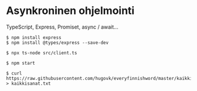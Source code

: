 # Asynkroninen ohjelmointi

TypeScript, Express, Promiset, async / await...

```
$ npm install express
$ npm install @types/express --save-dev
```

```
$ npx ts-node src/client.ts
```

```
$ npm start
```

```
$ curl https://raw.githubusercontent.com/hugovk/everyfinnishword/master/kaikkisanat.txt > kaikkisanat.txt
```
